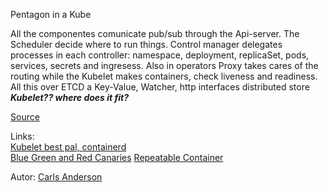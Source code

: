 Pentagon in a Kube

All the componentes comunicate pub/sub through the Api-server. 
The Scheduler decide where to run things. 
Control manager delegates processes in each controller: namespace, deployment, replicaSet, pods, services, secrets and ingresess. Also in operators
Proxy takes cares of the routing while the Kubelet makes containers, check liveness and readiness. 
All this over ETCD a Key-Value, Watcher, http interfaces distributed store
***Kubelet?? where does it fit?***

[Source](https://vimeo.com/245778144/4d1d597c5e)

Links:  
[Kubelet best pal, containerd](kubelet_best_pal_containerd.md)  
[Blue Green and Red Canaries](blue_green_and_red_canaries.md)
[Repeatable Container](repeatable_container.md)

Autor: [Carls Anderson](../authors/carls_anderson.md)
